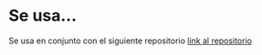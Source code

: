# Se usa...
Se usa en conjunto con el siguiente repositorio [link al repositorio](https://github.com/zacksPerez43/sbr-ia)
